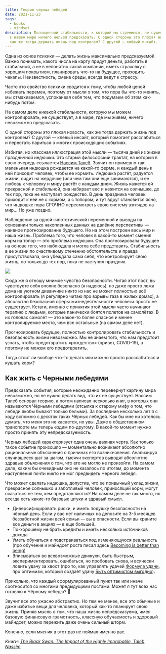 ```yaml
---
title: Теория черных лебедей
date: 2021-11-23
tags:
  - books
  - mindset
description: Полноценной стабильности, к которой мы стремимся, не существует, и
  в нашем мире ничего нельзя предсказать. С одной стороны это плохая новость,
  как же тогда держать жизнь под контролем? С другой — клёвый инсайт.
---
```

Одна из основ психики — делать жизнь максимально предсказуемой. Важно понимать, какого числа на карту придут деньги, работать в стабильной, а не в непонятно какой компании, иметь страховку с хорошим покрытием, планировать что-то на будущее, проходить чекапы. Неизвестность, смена среды, всегда ведут к стрессу. 

Часто это свойство психики сводится к тому, чтобы любой ценой избежать перемен, поэтому от мысли о том, что пора бы что-то менять, мы отмахиваемся, успокаивая себя тем, что подумаем об этом как-нибудь потом.

На самом деле никакой стабильности, которую мы можем контролировать, не существует, а в мире, где мы живем, ничего невозможно предсказать.

С одной стороны это плохая новость, как же тогда держать жизнь под контролем? С другой — клёвый инсайт, который помогает расслабиться и перестать париться о многих происходящих событиях.

Избитая, но классная иллюстрация этой мысли — тысяча дней из жизни праздничной индюшки. Это старый философский трактат, на который в свою очередь ссылается [Нассим Талеб](https://ru.wikipedia.org/wiki/Талеб,_Нассим_Николас). Звучит он примерно так: маленькая индюшка рождается на какой-то ферме, и каждый день к ней приходит человек, чтобы ее кормить. Индюшка растёт, радуется жизни, сидит на жердочке (или чем там они еще занимаются), и ее любовь к человеку и миру растёт с каждым днем. Жизнь кажется ей прекрасной и стабильной, она набирает вес и нежится на солнышке, до тех пор, пока не наступает рождество. В день праздника человек приходит к ней не с кормом, а с топором, и тут вдруг становится ясно, что индюшке пора СРОЧНО пересмотреть свою систему взглядов на мир… Но уже поздно.

Наблюдение за одной гипотетической переменной и выводы на основании только накопленных данных на далёкие перспективы — наивное прогнозирование будущего. Но на этом построен весь мир и наша жизнь. Проблема того, что человек в какой-то момент сменил корм на топор — это проблема индюшки. Она прогнозировала будущее на основе того, что наблюдала и могла себе представить. Стабильность в ее жизни по счастливому стечению обстоятельств и правда присутствовала, она убеждала сама себя, что контролирует свою жизнь, но только до тех пор, пока не наступил праздник.

![](https://libmir.com/i/4/155404/i_001.png)

Сюда же я отношу мнимое чувство безопасности. Читая этот пост, вы чувствуете себя вполне безопасно (я надеюсь), но даже просто лежа дома на уютном диванчике никто из нас не может полностью всё контролировать (я регулярно читаю про взрывы газа в жилых домах), а абсолютно безопасной сферы жизнедеятельности человека просто не существует. Кстати, именно с принятия этой мысли часто начинают терапию с людьми, которые панически боятся полетов на самолётах. В их головах самолёт — это какое-то более опасное и менее контролируемое место, чем все остальные (на самом деле нет).

Прогнозировать будущее, полностью контролировать стабильность и безопасность жизни невозможно. Мы не знаем того, что нам предстоит узнать, чтобы предотвратить «рождество» (привет, COVID-19), а поэтому не можем его предотвратить.

Тогда стоит ли вообще что-то делать или можно просто расслабиться и кушать корм? 

## Как жить с Черными лебедями

Предсказать события, которые неожиданно перевернут картину мира невозможно, но не нужно делать вид, что их не существует. Нассим Талеб основал теорию, а потом написал несколько книг, в которых они называются Чёрными лебедями (отсылка к старому мифу о том, что лебеди якобы бывают только белыми). За последние несколько лет я с ходу вспомню с десяток таких Чёрных лебедей. Как бы мне ни хотелось думать, что меня это не касается, но увы. Даже в общественном транспорте мы теперь ездим по-другому. В какой-то момент нужно просто принять эту непредсказуемость.

Черных лебедей характеризует одна очень важная черта. Как только такое событие произошло — моментально возникают абсолютно рациональные объяснения о причинах его возникновения. Анализируя случившееся шаг за шагом, тысячи экспертов выводят абсолютно здравые объяснения о том, что его не могло не произойти. На самом деле, каким бы очевидным оно не казалось по итогам, до момента наступления почти никто не мог предвидеть Черного лебедя.

Что может сделать индюшка, допустив, что ее привычный уклад жизни, прекрасное солнышко и заботливый человек, приносящий корм, могут оказаться не тем, кем представляются? На самом деле не так много, но всегда есть какие-то базовые штуки и здравый смысл.

* Диверсифицировать риски, и иметь подушку безопасности на чёрный день. Если у вас нет наличных на депозите на 3-5 месяцев беззаботной жизни всей семьи — вы в опасности. Если вы храните все деньги в акциях — в еще большей.
* По-хорошему не брать кредиты и иметь несколько источников дохода
* Уметь обучаться и подстраиваться под изменяющуюся реальность (про обучение и майндсет роста писал здесь [Becoming is better than being](https://deploy-preview-16--keen-sammet-6a7c61.netlify.app/blog/becomming-is-better-than-being/))
* Вписываться во всевозможные движухи, быть быстрым, экспериментировать, ошибаться, но пробовать снова, и всячески ловить удачу за хвост (про то, как управлять удачей [Формула удачи](https://deeonis.ru/blog/the-formula-of-luck/), про оптимизм, который создаёт удачу [Быть оптимистом выгодно](https://deeonis.ru/blog/optimism-is-profitable/)).

Прикольно, что каждый сформулированный пункт так или иначе соотносится со многими предыдущими постами. Может я тут всех нас готовлю к Чёрному лебедю? 🙂

Звучит все это ужасно абстрактно. Но тем не менее, все это обычные и даже избитые вещи для человека, который как-то планирует свою жизнь. Приняв мысль о том, что наша жизнь непредсказуема, имея базовую финансовую грамотность, классную обучаемость и здоровый майндсет, можно пережить даже очень сильный шторм.

Конечно, если мясник в этот раз не поймал именно вас.

*Книги: [The Black Swan: The Impact of the Highly Improbable, Taleb Nassim](https://www.amazon.com/Black-Swan-Improbable-Robustness-Fragility/dp/081297381X/ref=sr_1_1?crid=2V21LZUZ0MEMW&keywords=black+swan+book&qid=1637698839&sprefix=black+swan%2Caps%2C306&sr=8-1)*